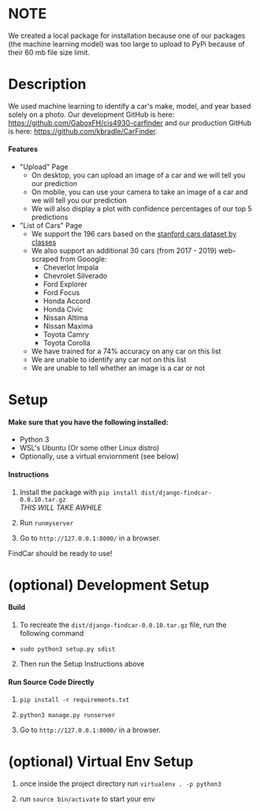 # NOTE
We created a local package for installation because one of our packages (the machine learning model) was too large to upload to PyPi because of their 60 mb file size limit.

# Description
We used machine learning to identify a car's make, model, and year based solely on a photo. Our development GitHub is here: https://github.com/GaboxFH/cis4930-carfinder and our production GitHub is here: https://github.com/kbradle/CarFinder.

#### Features
- "Upload" Page
  - On desktop, you can upload an image of a car and we will tell you our prediction
  - On mobile, you can use your camera to take an image of a car and we will tell you our prediction
  - We will also display a plot with confidence percentages of our top 5 predictions
- "List of Cars" Page
  - We support the 196 cars based on the [stanford cars dataset by classes](https://www.kaggle.com/jutrera/stanford-car-dataset-by-classes-folder)
  - We also support an additional 30 cars (from 2017 - 2019) web-scraped from Gooogle:
    - Cheverlot Impala
    - Chevrolet Silverado
    - Ford Explorer
    - Ford Focus
    - Honda Accord
    - Honda Civic
    - Nissan Altima
    - Nissan Maxima
    - Toyota Camry
    - Toyota Corolla
  - We have trained for a 74% accuracy on any car on this list
  - We are unable to identify any car not on this list
  - We are unable to tell whether an image is a car or not

# Setup
#### Make sure that you have the following installed:
- Python 3
- WSL's Ubuntu (Or some other Linux distro)
- Optionally, use a virtual enviornment (see below)

#### Instructions
1. Install the package with `pip install dist/django-findcar-0.0.10.tar.gz`  
*THIS WILL TAKE AWHILE*

2. Run `runmyserver`

3. Go to `http://127.0.0.1:8000/` in a browser.

FindCar should be ready to use!

# (optional) Development Setup
#### Build
1. To recreate the `dist/django-findcar-0.0.10.tar.gz` file, run the following command  
  - `sudo python3 setup.py sdist`
2. Then run the Setup Instructions above

#### Run Source Code Directly
1. `pip install -r requirements.txt`

2. `python3 manage.py runserver`

3. Go to `http://127.0.0.1:8000/` in a browser.

# (optional) Virtual Env Setup
1. once inside the project directory run `virtualenv . -p python3`

2. run `source bin/activate` to start your env 
